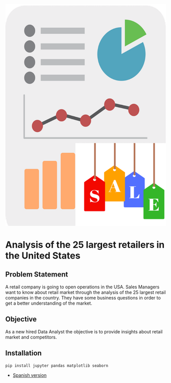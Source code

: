 ![single](/single.png)

# Analysis of the 25 largest retailers in the United States


## Problem Statement

A retail company is going to open operations in the USA. Sales Managers want to know about retail market through the analysis of the 25 largest retail companies in the country. They have some business questions in order to get a better understanding of the market.

## Objective
As a new hired Data Analyst the objective is to provide insights about retail market and competitors.

## Installation
```bash
pip install jupyter pandas matplotlib seaborn
```

* [Spanish version](https://deepnote.com/workspace/r3card0-89c00ed9-4a2b-42ab-8ae8-921d58ea62ec/project/Proyecto-Datacademy-65c713ba-14d4-4d31-bc27-e023f18c8bec/%2FData-Academy-Project%2Fproyecto_datacademy.ipynb)
<!-- ## Business Questions

1. Who is the largest seller?
2. What is the average number of sales produced by the retailers without counting the 3. largest seller?
4. How many sales do most retailers produce?
5. How many stores do most retailers have?
6. Is the number of stores of each retailer related to their sales?
7. What is the range of sales?
8. What is the number of stores from largest 5 companies?
9. What is the category that produces more sales?
10. Which company produces the most sales based on its number of stores?
11. Which companies sell exclusively online?
12. What is the sales average in retail market? -->